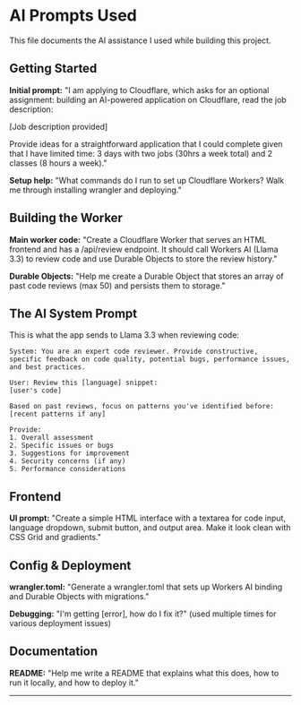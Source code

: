 # AI Prompts Used

This file documents the AI assistance I used while building this project.

## Getting Started

**Initial prompt:**
"I am applying to Cloudflare, which asks for an optional assignment: building an AI-powered 
application on Cloudflare, read the job description:

[Job description provided]

Provide ideas for a straightforward application that I could complete given that I have limited time: 3 days with two jobs (30hrs a week total) and 2 classes (8 hours a week)."

**Setup help:**
"What commands do I run to set up Cloudflare Workers? Walk me through installing wrangler and deploying."

## Building the Worker

**Main worker code:**
"Create a Cloudflare Worker that serves an HTML frontend and has a /api/review endpoint. It should call Workers AI (Llama 3.3) to review code and use Durable Objects to store the review history."

**Durable Objects:**
"Help me create a Durable Object that stores an array of past code reviews (max 50) and persists them to storage."

## The AI System Prompt

This is what the app sends to Llama 3.3 when reviewing code:

```
System: You are an expert code reviewer. Provide constructive, specific feedback on code quality, potential bugs, performance issues, and best practices.

User: Review this [language] snippet:
[user's code]

Based on past reviews, focus on patterns you've identified before: [recent patterns if any]

Provide:
1. Overall assessment
2. Specific issues or bugs
3. Suggestions for improvement
4. Security concerns (if any)
5. Performance considerations
```

## Frontend

**UI prompt:**
"Create a simple HTML interface with a textarea for code input, language dropdown, submit button, and output area. Make it look clean with CSS Grid and gradients."

## Config & Deployment

**wrangler.toml:**
"Generate a wrangler.toml that sets up Workers AI binding and Durable Objects with migrations."

**Debugging:**
"I'm getting [error], how do I fix it?" (used multiple times for various deployment issues)

## Documentation

**README:**
"Help me write a README that explains what this does, how to run it locally, and how to deploy it."

---